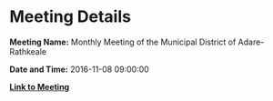 # Meeting Details

**Meeting Name:** Monthly Meeting of the Municipal District of Adare-Rathkeale

**Date and Time:** 2016-11-08 09:00:00

**[Link to Meeting](https://www.limerick.ie/council/whats-on/monthly-meeting-municipal-district-adare-rathkeale-8)**

